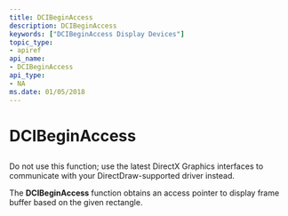 ```yaml
---
title: DCIBeginAccess
description: DCIBeginAccess
keywords: ["DCIBeginAccess Display Devices"]
topic_type:
- apiref
api_name:
- DCIBeginAccess
api_type:
- NA
ms.date: 01/05/2018
---
```


# DCIBeginAccess


## <span id="ddk_dcibeginaccess_gg"></span><span id="DDK_DCIBEGINACCESS_GG"></span>


Do not use this function; use the latest DirectX Graphics interfaces to communicate with your DirectDraw-supported driver instead.

The **DCIBeginAccess** function obtains an access pointer to display frame buffer based on the given rectangle.

 

 





